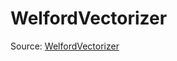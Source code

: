 # WelfordVectorizer

Source: [WelfordVectorizer](../../csrc/device_lower/pass/vectorize_welford.cpp#L31)
